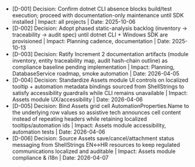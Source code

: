 - [D-001] Decision: Confirm dotnet CLI absence blocks build/test execution; proceed with documentation-only maintenance until SDK installed | Impact: all projects | Date: 2025-10-06
- [D-002] Decision: Adopt phased static-analysis backlog (inventory → traceability → audit spec) until dotnet CLI + Windows SDK are provisioned | Impact: Planning cadence, documentation | Date: 2025-10-13
- [D-003] Decision: Ratify Increment 2 documentation artifacts (module inventory, entity traceability map, audit hash-chain outline) as compliance baseline pending implementation | Impact: Planning, DatabaseService roadmap, smoke automation | Date: 2026-04-05
- [D-004] Decision: Standardize Assets module UI controls on localized tooltip + automation metadata bindings sourced from ShellStrings to satisfy accessibility guardrails while CLI remains unavailable | Impact: Assets module UX/accessibility | Date: 2026-04-06
- [D-005] Decision: Bind Assets grid cell AutomationProperties.Name to the underlying row values so assistive tech announces cell content instead of repeating headers while retaining localized tooltips/automation ids | Impact: Assets module accessibility, automation tests | Date: 2026-04-06
- [D-006] Decision: Source Assets save/cancel/attachment status messaging from ShellStrings EN↔HR resources to keep regulated communications localized and auditable | Impact: Assets module compliance & i18n | Date: 2026-04-07

